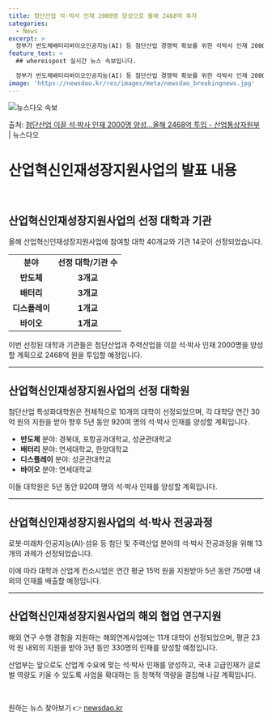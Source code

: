 ```yaml
---
title: 첨단산업 석·박사 인재 2000명 양성으로 올해 2468억 투자
categories:
  - News
excerpt: >
  정부가 반도체배터리바이오인공지능(AI) 등 첨단산업 경쟁력 확보를 위한 석박사 인재 2000명 양성에2468…
feature_text: >
  ## whereispost 실시간 뉴스 속보입니다.

  정부가 반도체배터리바이오인공지능(AI) 등 첨단산업 경쟁력 확보를 위한 석박사 인재 2000명 양성에2468…
image: 'https://newsdao.kr/res/images/meta/newsdao_breakingnews.jpg'
---
```


![뉴스다오 속보](https://newsdao.kr/res/images/meta/newsdao_breakingnews.jpg)

<p>출처: <a href="https://newsdao.kr/3846" rel="dofollow">첨단산업  이끌 석·박사 인재 2000명 양성…올해 2468억 투입 - 산업통상자원부</a> | 뉴스다오</p>

<h1>산업혁신인재성장지원사업의 발표 내용</h1>

<p data-ke-size="size16">&nbsp;</p>

<h2 data-ke-size="size26">산업혁신인재성장지원사업의 선정 대학과 기관</h2>

<p data-ke-size="size16">올해 산업혁신인재성장지원사업에 참여할 대학 40개교와 기관 14곳이 선정되었습니다.</p>

<table>
  <tr>
    <td style="text-align: center; height: 17px;"><b>분야</b></td>
    <td style="text-align: center; height: 17px;"><b>선정 대학/기관 수</b></td>
  </tr>
  <tr>
    <td style="text-align: center; height: 17px;"><b>반도체</b></td>
    <td style="text-align: center; height: 17px;"><b>3개교</b></td>
  </tr>
  <tr>
    <td style="text-align: center; height: 17px;"><b>배터리</b></td>
    <td style="text-align: center; height: 17px;"><b>3개교</b></td>
  </tr>
  <tr>
    <td style="text-align: center; height: 17px;"><b>디스플레이</b></td>
    <td style="text-align: center; height: 17px;"><b>1개교</b></td>
  </tr>
  <tr>
    <td style="text-align: center; height: 17px;"><b>바이오</b></td>
    <td style="text-align: center; height: 17px;"><b>1개교</b></td>
  </tr>
</table>

<p data-ke-size="size16">이번 선정된 대학과 기관들은 첨단산업과 주력산업을 이끌 석·박사 인재 2000명을 양성할 계획으로 2468억 원을 투입할 예정입니다.</p>
  
<hr>

<h2 data-ke-size="size26">산업혁신인재성장지원사업의 선정 대학원</h2>

<p data-ke-size="size16">첨단산업 특성화대학원은 전체적으로 10개의 대학이 선정되었으며, 각 대학당 연간 30억 원의 지원을 받아 향후 5년 동안 920여 명의 석·박사 인재를 양성할 계획입니다.</p>

<ul>
  <li><b>반도체</b> 분야: 경북대, 포항공과대학교, 성균관대학교</li>
  <li><b>배터리</b> 분야: 연세대학교, 한양대학교</li>
  <li><b>디스플레이</b> 분야: 성균관대학교</li>
  <li><b>바이오</b> 분야: 연세대학교</li>
</ul>

<p data-ke-size="size16">이들 대학원은 5년 동안 920여 명의 석·박사 인재를 양성할 계획입니다.</p>

<hr>

<h2 data-ke-size="size26">산업혁신인재성장지원사업의 석·박사 전공과정</h2>

<p data-ke-size="size16">로봇·미래차·인공지능(AI)·섬유 등 첨단 및 주력산업 분야의 석·박사 전공과정을 위해 13개의 과제가 선정되었습니다.</p>

<p data-ke-size="size16">이에 따라 대학과 산업계 컨소시엄은 연간 평균 15억 원을 지원받아 5년 동안 750명 내외의 인재를 배출할 예정입니다.</p>

<hr>

<h2 data-ke-size="size26">산업혁신인재성장지원사업의 해외 협업 연구지원</h2>

<p data-ke-size="size16">해외 연구 수행 경험을 지원하는 해외연계사업에는 11개 대학이 선정되었으며, 평균 23억 원 내외의 지원을 받아 3년 동안 330명의 인재를 양성할 예정입니다.</p>

<p data-ke-size="size16">산업부는 앞으로도 산업계 수요에 맞는 석·박사 인재를 양성하고, 국내 고급인재가 글로벌 역량도 키울 수 있도록 사업을 확대하는 등 정책적 역량을 결집해 나갈 계획입니다.</p>

<p data-ke-size="size16">&nbsp;</p> 

원하는 뉴스 찾아보기 👉 <a href="https://newsdao.kr" rel="dofollow">newsdao.kr</a>


